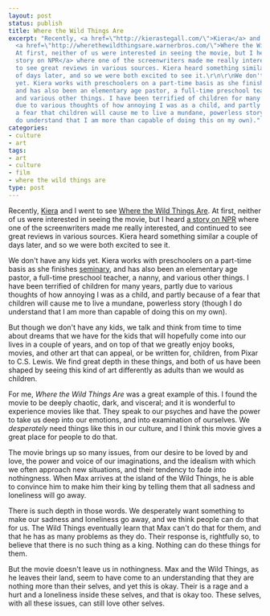 ```yaml
---
layout: post
status: publish
title: Where the Wild Things Are
excerpt: "Recently, <a href=\"http://kierastegall.com/\">Kiera</a> and I went to see
  <a href=\"http://wherethewildthingsare.warnerbros.com/\">Where the Wild Things Are</a>.
  At first, neither of us were interested in seeing the movie, but I heard <a href=\"http://www.npr.org/templates/story/story.php?storyId=113839320\">a
  story on NPR</a> where one of the screenwriters made me really interested, and continued
  to see great reviews in various sources. Kiera heard something similar a couple
  of days later, and so we were both excited to see it.\r\n\r\nWe don't have any kids
  yet. Kiera works with preschoolers on a part-time basis as she finishes <a href=\"http://candler.emory.edu/\">seminary</a>,
  and has also been an elementary age pastor, a full-time preschool teacher, a nanny,
  and various other things. I have been terrified of children for many years, partly
  due to various thoughts of how annoying I was as a child, and partly because of
  a fear that children will cause me to live a mundane, powerless story (though I
  do understand that I am more than capable of doing this on my own)."
categories:
- culture
- art
tags:
- art
- culture
- film
- where the wild things are
type: post
---
```

Recently, <a href="http://kierastegall.com/">Kiera</a> and I went to see <a href="http://wherethewildthingsare.warnerbros.com/">Where the Wild Things Are</a>. At first, neither of us were interested in seeing the movie, but I heard <a href="http://www.npr.org/templates/story/story.php?storyId=113839320">a story on NPR</a> where one of the screenwriters made me really interested, and continued to see great reviews in various sources. Kiera heard something similar a couple of days later, and so we were both excited to see it.

We don't have any kids yet. Kiera works with preschoolers on a part-time basis as she finishes <a href="http://candler.emory.edu/">seminary</a>, and has also been an elementary age pastor, a full-time preschool teacher, a nanny, and various other things. I have been terrified of children for many years, partly due to various thoughts of how annoying I was as a child, and partly because of a fear that children will cause me to live a mundane, powerless story (though I do understand that I am more than capable of doing this on my own).

But though we don't have any kids, we talk and think from time to time about dreams that we have for the kids that will hopefully come into our lives in a couple of years, and on top of that we greatly enjoy books, movies, and other art that can appeal, or be written for, children, from Pixar to C.S. Lewis. We find great depth in these things, and both of us have been shaped by seeing this kind of art differently as adults than we would as children.

For me, <em>Where the Wild Things Are</em> was a great example of this. I found the movie to be deeply chaotic, dark, and visceral; and it is wonderful to experience movies like that. They speak to our psyches and have the power to take us deep into our emotions, and into examination of ourselves. We <em>desperately</em> need things like this in our culture, and I think this movie gives a great place for people to do that.

The movie brings up so many issues, from our desire to be loved by and love, the power and voice of our imaginations, and the idealism with which we often approach new situations, and their tendency to fade into nothingness. When Max arrives at the island of the Wild Things, he is able to convince him to make him their king by telling them that all sadness and loneliness will go away.

There is such depth in those words. We desperately want something to make our sadness and loneliness go away, and we think people can do that for us. The Wild Things eventually learn that Max can't do that for them, and that he has as many problems as they do. Their response is, rightfully so, to believe that there is no such thing as a king. Nothing can do these things for them.

But the movie doesn't leave us in nothingness. Max and the Wild Things, as he leaves their land, seem to have come to an understanding that they are nothing more than their selves, and yet this is okay. Their is a rage and a hurt and a loneliness inside these selves, and that is okay too. These selves, with all these issues, can still love other selves.
